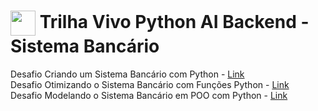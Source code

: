 <h1>
    <a href="https://www.dio.me/">
        <img align="center" width="40px" src="https://hermes.digitalinnovation.one/assets/diome/logo-minimized.png"></a>
    Trilha Vivo Python AI Backend - Sistema Bancário
</h1>
Desafio Criando um Sistema Bancário com Python - <a href="https://github.com/NizaoSilva/trilha-python-dio/blob/NizaoSilva/00%20-%20Fundamentos/desafio.py">Link</a><br>
Desafio Otimizando o Sistema Bancário com Funções Python - <a href="https://github.com/NizaoSilva/trilha-python-dio/blob/NizaoSilva/01%20-%20Estrutura%20de%20dados/desafio.py">Link</a><br>
Desafio Modelando o Sistema Bancário em POO com Python - <a href="https://github.com/NizaoSilva/trilha-python-dio/blob/NizaoSilva/02%20-%20Programa%C3%A7%C3%A3o%20Orientada%20a%20Objetos/10%20-%20desafio/DesafioBanco3.py">Link</a>
